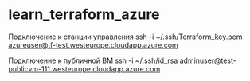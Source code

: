 # learn_terraform_azure

Подключение к станции управления
ssh -i ~/.ssh/Terraform_key.pem azureuser@tf-test.westeurope.cloudapp.azure.com

Подключение к публичной ВМ
ssh -i ~/.ssh/id_rsa adminuser@test-publicvm-111.westeurope.cloudapp.azure.com

